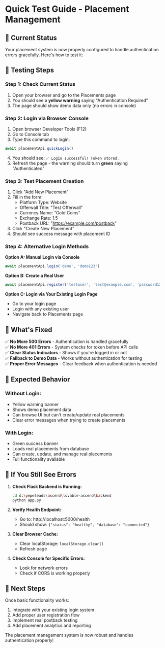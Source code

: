 # Quick Test Guide - Placement Management

## 🚨 **Current Status**
Your placement system is now properly configured to handle authentication errors gracefully. Here's how to test it:

## 🧪 **Testing Steps**

### **Step 1: Check Current Status**
1. Open your browser and go to the Placements page
2. You should see a **yellow warning** saying "Authentication Required"
3. The page should show demo data only (no errors in console)

### **Step 2: Login via Browser Console**
1. Open browser Developer Tools (F12)
2. Go to Console tab
3. Type this command to login:
```javascript
await placementApi.quickLogin()
```
4. You should see: `✅ Login successful! Token stored.`
5. Refresh the page - the warning should turn **green** saying "Authenticated"

### **Step 3: Test Placement Creation**
1. Click "Add New Placement"
2. Fill in the form:
   - Platform Type: Website
   - Offerwall Title: "Test Offerwall"
   - Currency Name: "Gold Coins"
   - Exchange Rate: 1.5
   - Postback URL: "https://example.com/postback"
3. Click "Create New Placement"
4. Should see success message with placement ID

### **Step 4: Alternative Login Methods**

**Option A: Manual Login via Console**
```javascript
await placementApi.login('demo', 'demo123')
```

**Option B: Create a Real User**
```javascript
await placementApi.register('testuser', 'test@example.com', 'password123')
```

**Option C: Login via Your Existing Login Page**
- Go to your login page
- Login with any existing user
- Navigate back to Placements page

## 🔧 **What's Fixed**

✅ **No More 500 Errors** - Authentication is handled gracefully  
✅ **No More 401 Errors** - System checks for token before API calls  
✅ **Clear Status Indicators** - Shows if you're logged in or not  
✅ **Fallback to Demo Data** - Works without authentication for testing  
✅ **Proper Error Messages** - Clear feedback when authentication is needed  

## 🎯 **Expected Behavior**

### **Without Login:**
- Yellow warning banner
- Shows demo placement data
- Can browse UI but can't create/update real placements
- Clear error messages when trying to create placements

### **With Login:**
- Green success banner
- Loads real placements from database
- Can create, update, and manage real placements
- Full functionality available

## 🐛 **If You Still See Errors**

1. **Check Flask Backend is Running:**
   ```bash
   cd d:\pepeleads\ascend\lovable-ascend\backend
   python app.py
   ```

2. **Verify Health Endpoint:**
   - Go to: http://localhost:5000/health
   - Should show: `{"status": "healthy", "database": "connected"}`

3. **Clear Browser Cache:**
   - Clear localStorage: `localStorage.clear()`
   - Refresh page

4. **Check Console for Specific Errors:**
   - Look for network errors
   - Check if CORS is working properly

## 🚀 **Next Steps**

Once basic functionality works:
1. Integrate with your existing login system
2. Add proper user registration flow
3. Implement real postback testing
4. Add placement analytics and reporting

The placement management system is now robust and handles authentication properly!
